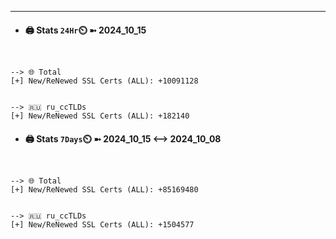 

---
- #### 🖨️ **Stats** `24Hr`⏲️ ➼ 2024_10_15
```console


--> 🌐 Total
[+] New/ReNewed SSL Certs (ALL): +10091128


--> 🇷🇺 ru_ccTLDs
[+] New/ReNewed SSL Certs (ALL): +182140

```

- #### 🖨️ **Stats** `7Days`⏲️ ➼ 2024_10_15 <--> 2024_10_08
```console


--> 🌐 Total
[+] New/ReNewed SSL Certs (ALL): +85169480


--> 🇷🇺 ru_ccTLDs
[+] New/ReNewed SSL Certs (ALL): +1504577

```

